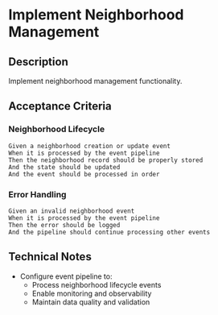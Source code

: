# Implement Neighborhood Management

## Description
Implement neighborhood management functionality.

## Acceptance Criteria

### Neighborhood Lifecycle
```gherkin
Given a neighborhood creation or update event
When it is processed by the event pipeline
Then the neighborhood record should be properly stored
And the state should be updated
And the event should be processed in order
```

### Error Handling
```gherkin
Given an invalid neighborhood event
When it is processed by the event pipeline
Then the error should be logged
And the pipeline should continue processing other events
```

## Technical Notes
- Configure event pipeline to:
  - Process neighborhood lifecycle events
  - Enable monitoring and observability
  - Maintain data quality and validation 